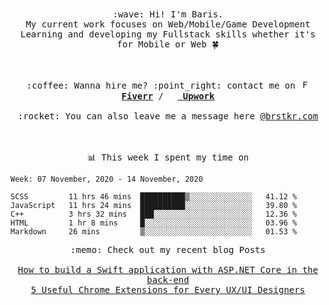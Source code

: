 <p align="center">
  <br><br>
  <samp>
    :wave: Hi! I'm Baris.
    <br>My current work focuses on Web/Mobile/Game Development
    <br>Learning and developing my Fullstack skills whether it's for Mobile or Web 🍀<br><br>
    <br><br>:coffee: Wanna hire me? :point_right: contact me on <img src="https://image.winudf.com/v2/image1/Y29tLmZpdmVyci5maXZlcnJfaWNvbl8xNTk5NjcxNDk2XzA4Mg/icon.png?w=170&fakeurl=1" alt="Fiverr" width="14" height="14" ><a href="https://de.fiverr.com/brstkr">  <b>Fiverr</b></a> /  <img src="https://media-exp1.licdn.com/dms/image/C4D0BAQFgSlfqd_Pb1g/company-logo_200_200/0?e=2159024400&v=beta&t=HQRG0L_3UuW1kRHGWhdkx9OwPw0GUDb8ZpuSY_4tc0I" width="14" height="14"/><a href="https://www.upwork.com/freelancers/~01c21a94eb537686a4">          <b>Upwork</b></a>
   <br><br>:rocket: You can also leave me a message here <a href="https://brstkr.com/contact.html">@brstkr.com</a>   
  </samp>
 <br><br><br>
</p>
<p align=center><samp>📊  This week I spent my time on</samp></p>


<!--START_SECTION:waka-->
```text
Week: 07 November, 2020 - 14 November, 2020

SCSS         11 hrs 46 mins  ██████████▒░░░░░░░░░░░░░░   41.12 % 
JavaScript   11 hrs 24 mins  ██████████░░░░░░░░░░░░░░░   39.80 % 
C++          3 hrs 32 mins   ███░░░░░░░░░░░░░░░░░░░░░░   12.36 % 
HTML         1 hr 8 mins     █░░░░░░░░░░░░░░░░░░░░░░░░   03.96 % 
Markdown     26 mins         ▒░░░░░░░░░░░░░░░░░░░░░░░░   01.53 % 
```
<!--END_SECTION:waka-->


<p align=center>
 <samp> 
  :memo: Check out my recent blog Posts
  <br>
  <br> <a href="https://medium.com/@brstkr3/how-to-connect-your-swift-application-to-an-asp-net-core-back-end-cc0ab9a4fba8">How to build a Swift application with ASP.NET Core in the back-end</a>
  <br>
  <a href="https://medium.com/@brstkr3/5-useful-chrome-extensions-for-every-ux-ui-designers-a00fd034ad3">5 Useful Chrome Extensions for Every UX/UI Designers</a>
 </samp>
</p>

